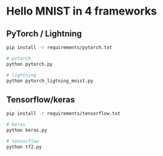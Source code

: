 # Hello MNIST in 4 frameworks

## PyTorch / Lightning

```bash
pip install -r requirements/pytorch.txt

# pytorch
python pytorch.py

# lightning
python pytorch_ligtning_mnist.py
```

## Tensorflow/keras

```bash
pip install -r requirements/tensorflow.txt

# keras
python keras.py

# tensorflow
python tf2.py
